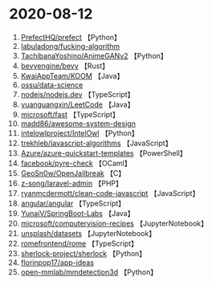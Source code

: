 # 2020-08-12

1. [PrefectHQ/prefect](https://github.com/PrefectHQ/prefect) 【Python】
2. [labuladong/fucking-algorithm](https://github.com/labuladong/fucking-algorithm) 
3. [TachibanaYoshino/AnimeGANv2](https://github.com/TachibanaYoshino/AnimeGANv2) 【Python】
4. [bevyengine/bevy](https://github.com/bevyengine/bevy) 【Rust】
5. [KwaiAppTeam/KOOM](https://github.com/KwaiAppTeam/KOOM) 【Java】
6. [ossu/data-science](https://github.com/ossu/data-science) 
7. [nodejs/nodejs.dev](https://github.com/nodejs/nodejs.dev) 【TypeScript】
8. [yuanguangxin/LeetCode](https://github.com/yuanguangxin/LeetCode) 【Java】
9. [microsoft/fast](https://github.com/microsoft/fast) 【TypeScript】
10. [madd86/awesome-system-design](https://github.com/madd86/awesome-system-design) 
11. [intelowlproject/IntelOwl](https://github.com/intelowlproject/IntelOwl) 【Python】
12. [trekhleb/javascript-algorithms](https://github.com/trekhleb/javascript-algorithms) 【JavaScript】
13. [Azure/azure-quickstart-templates](https://github.com/Azure/azure-quickstart-templates) 【PowerShell】
14. [facebook/pyre-check](https://github.com/facebook/pyre-check) 【OCaml】
15. [GeoSn0w/OpenJailbreak](https://github.com/GeoSn0w/OpenJailbreak) 【C】
16. [z-song/laravel-admin](https://github.com/z-song/laravel-admin) 【PHP】
17. [ryanmcdermott/clean-code-javascript](https://github.com/ryanmcdermott/clean-code-javascript) 【JavaScript】
18. [angular/angular](https://github.com/angular/angular) 【TypeScript】
19. [YunaiV/SpringBoot-Labs](https://github.com/YunaiV/SpringBoot-Labs) 【Java】
20. [microsoft/computervision-recipes](https://github.com/microsoft/computervision-recipes) 【JupyterNotebook】
21. [unsplash/datasets](https://github.com/unsplash/datasets) 【JupyterNotebook】
22. [romefrontend/rome](https://github.com/romefrontend/rome) 【TypeScript】
23. [sherlock-project/sherlock](https://github.com/sherlock-project/sherlock) 【Python】
24. [florinpop17/app-ideas](https://github.com/florinpop17/app-ideas) 
25. [open-mmlab/mmdetection3d](https://github.com/open-mmlab/mmdetection3d) 【Python】
